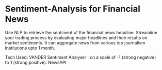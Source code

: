 # Sentiment-Analysis for Financial News
Use NLP to retrieve the sentiment of the financial news headline. Streamline your trading process by evaluating major headlines and their results on market sentiments. It can aggregate news from various top journalism institutions upto 1 month.


Tech Used:
VANDER Sentiment Analyser : on a scale of -1 (strong negative) to 1 (strong positive).
NewsAPI
